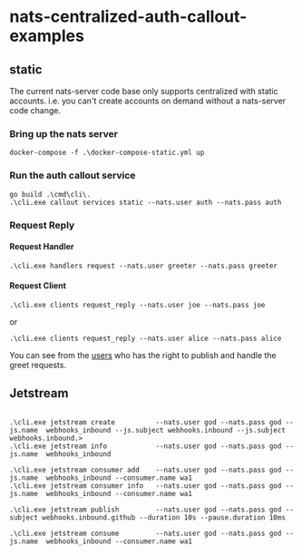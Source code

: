 # nats-centralized-auth-callout-examples

## static

The current nats-server code base only supports centralized with static accounts. i.e. you can't create accounts on demand without a nats-server code change.

### Bring up the nats server

```shell
docker-compose -f .\docker-compose-static.yml up
```

### Run the auth callout service

```shell
go build .\cmd\cli\.
.\cli.exe callout services static --nats.user auth --nats.pass auth
```

### Request Reply

#### Request Handler

```shell
.\cli.exe handlers request --nats.user greeter --nats.pass greeter
```

#### Request Client

```shell
.\cli.exe clients request_reply --nats.user joe --nats.pass joe
```

or

```shell
.\cli.exe clients request_reply --nats.user alice --nats.pass alice
```

You can see from the [users](configs/users.json) who has the right to publish and handle the greet requests.

## Jetstream

```shell

.\cli.exe jetstream create          --nats.user god --nats.pass god --js.name  webhooks_inbound --js.subject webhooks.inbound --js.subject webhooks.inbound.>
.\cli.exe jetstream info            --nats.user god --nats.pass god --js.name  webhooks_inbound

.\cli.exe jetstream consumer add    --nats.user god --nats.pass god --js.name  webhooks_inbound --consumer.name wa1
.\cli.exe jetstream consumer info   --nats.user god --nats.pass god --js.name  webhooks_inbound --consumer.name wa1

.\cli.exe jetstream publish         --nats.user god --nats.pass god --subject webhooks.inbound.github --duration 10s --pause.duration 10ms

.\cli.exe jetstream consume         --nats.user god --nats.pass god --js.name  webhooks_inbound --consumer.name wa1

```
